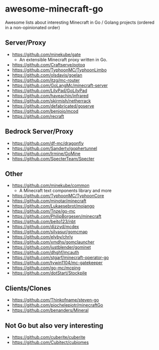 # awesome-minecraft-go
Awesome lists about interesting Minecraft in Go / Golang projects
 (ordered in a non-opinionated order)

## Server/Proxy
- https://github.com/minekube/gate
  - An extensible Minecraft proxy written in Go.
- https://github.com/Craftserve/potoq
- https://github.com/TyphoonMC/TyphoonLimbo
- https://github.com/olsdavis/goelan
- https://github.com/itzg/mc-router
- https://github.com/GoLangMc/minecraft-server
- https://github.com/LilyPad/GoLilyPad
- https://github.com/haveachin/infrared
- https://github.com/skirmish/netherrack
- https://github.com/defabricated/goserve
- https://github.com/benjojo/mcod
- https://github.com/recraft

## Bedrock Server/Proxy
- https://github.com/df-mc/dragonfly
- https://github.com/Sandertv/gophertunnel
- https://github.com/Irmine/GoMine
- https://github.com/SpecterTeam/Specter

## Other
- https://github.com/minekube/common
  - A Minecraft text components library and more
- https://github.com/TyphoonMC/TyphoonCore
- https://github.com/minotar/minecraft
- https://github.com/Lukaesebrot/mojango
- https://github.com/Tnze/go-mc
- https://github.com/PhilipBorgesen/minecraft
- https://github.com/beito123/nbt
- https://github.com/dizzyd/mcdex
- https://github.com/silvasur/gomcmap
- https://github.com/elyby/chrly
- https://github.com/xmdhs/gomclauncher
- https://github.com/justblender/gominet
- https://github.com/dhghf/mcauth
- https://github.com/stgarf/minecraft-operator-go
- https://github.com/tywin1104/mc-gatekeeper
- https://github.com/go-mc/mcping
- https://github.com/dotStart/Stockpile

## Clients/Clones
- https://github.com/Thinkofname/steven-go
- https://github.com/piochelepiotr/minecraftGo
- https://github.com/benanders/Mineral

## Not Go but also very interesting
- https://github.com/cuberite/cuberite
- https://github.com/Cubitect/cubiomes
